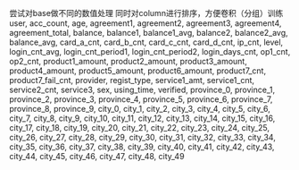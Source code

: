 尝试对base做不同的数值处理
同时对column进行排序，方便卷积（分组）训练
user,
acc_count,
age,
agreement1,
agreement2,
agreement3,
agreement4,
agreement_total,
balance,
balance1,
balance1_avg,
balance2,
balance2_avg,
balance_avg,
card_a_cnt,
card_b_cnt,
card_c_cnt,
card_d_cnt,
ip_cnt,
level,
login_cnt_avg,
login_cnt_period1,
login_cnt_period2,
login_days_cnt,
op1_cnt,
op2_cnt,
product1_amount,
product2_amount,
product3_amount,
product4_amount,
product5_amount,
product6_amount,
product7_cnt,
product7_fail_cnt,
provider,
regist_type,
service1_amt,
service1_cnt,
service2_cnt,
service3,
sex,
using_time,
verified,
province_0,
province_1,
province_2,
province_3,
province_4,
province_5,
province_6,
province_7,
province_8,
province_9,
city_0,
city_1,
city_2,
city_3,
city_4,
city_5,
city_6,
city_7,
city_8,
city_9,
city_10,
city_11,
city_12,
city_13,
city_14,
city_15,
city_16,
city_17,
city_18,
city_19,
city_20,
city_21,
city_22,
city_23,
city_24,
city_25,
city_26,
city_27,
city_28,
city_29,
city_30,
city_31,
city_32,
city_33,
city_34,
city_35,
city_36,
city_37,
city_38,
city_39,
city_40,
city_41,
city_42,
city_43,
city_44,
city_45,
city_46,
city_47,
city_48,
city_49
